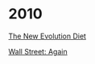 # 2010

[The New Evolution Diet](04/new-evolution-diet-devany.md)

[Wall Street: Again](11/wall-street-again.md)

